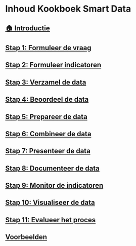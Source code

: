 # Inhoud Kookboek Smart Data

## [:house: Introductie](README.md)
## [Stap 1: Formuleer de vraag](metamorphoses_stap_1.md)
## [Stap 2: Formuleer indicatoren](metamorphoses_stap_2.md)
## [Stap 3: Verzamel de data](metamorphoses_stap_3.md)
## [Stap 4: Beoordeel de data](metamorphoses_stap_4.md)
## [Stap 5: Prepareer de data](metamorphoses_stap_5.md)
## [Stap 6: Combineer de data](metamorphoses_stap_6.md)
## [Stap 7: Presenteer de data](metamorphoses_stap_7.md)
## [Stap 8: Documenteer de data](metamorphoses_stap_8.md)
## [Stap 9: Monitor de indicatoren](metamorphoses_stap_9.md)
## [Stap 10: Visualiseer de data](metamorphoses_stap_10.md)
## [Stap 11: Evalueer het proces](metamorphoses_stap_11.md)

## [Voorbeelden](examples.md)
